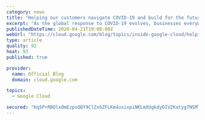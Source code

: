 ```yaml
---
category: news
title: "Helping our customers navigate COVID-19 and build for the future"
excerpt: "As the global response to COVID-19 evolves, businesses everywhere are adapting to an ever-changing environment that forces them to think differently. Our focus at Google Cloud right now is helping our customers navigate the impacts of COVID-19, whether that’s helping employees work remotely, ensuring"
publishedDateTime: 2020-04-21T19:00:00Z
webUrl: "https://cloud.google.com/blog/topics/inside-google-cloud/helping-our-customers-navigate-covid-19/"
type: article
quality: 92
heat: 93
published: true

provider:
  name: Official Blog
  domain: cloud.google.com

topics:
  - Google Cloud

secured: "Kq5P+RBQlx0mEzpsQQY9ClZx6ZFLKm4usixpiNKLmXUgkdyOIV2Katyg7NSMTKQ7VcchaLaUoFnV2x4ZkiOGt7DhObj5Pa39Jmz80sjBwfc63b4vPBnpd8ChlndBbRZ3TG3DieutasZS4IPEFMOwZbzTwG2wVmUkz6fmBYPDzcMmlHydbG25chiRfbqbXHh0e+QQyMzn1QYfdZvjhFGbqW8CbJ0wIOrqTX3lr8dNHlfRL43+ABaQZtvXx4aWLZDZjPbW/vIHb1SeDtM3QuS9caYNIuAQPBSoHENmbpm3YTGjdEnvXybomflzV1QlfWyOTYKLb8Y10XJE3zs5rSB4Mw==;80PDZukI4RxEHIMCNeeXuA=="
---
```



